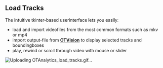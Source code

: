 ## Load Tracks 

The intuitive tkinter-based userinterface lets you easily:

* load and import videofiles from the most common formats such as mkv or mp4
* import output-file from [**OTVision**](https://github.com/OpenTrafficCam/OTVision) to display selected tracks and boundingboxes 
* play, rewind or scroll through video with mouse or slider


![Uploading OTAnalytics_load_tracks.gif…]()
